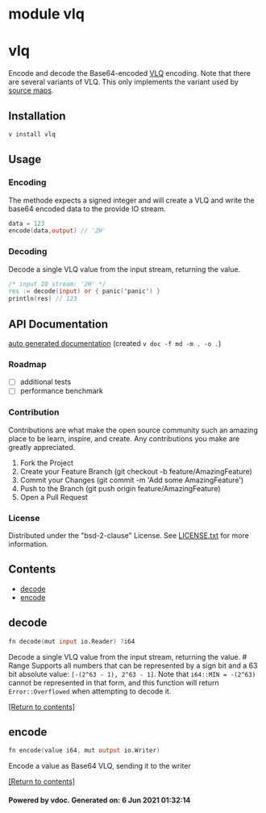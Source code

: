 # module vlq

# vlq

Encode and decode the Base64-encoded [VLQ](https://en.wikipedia.org/wiki/Variable-length_quantity) encoding. Note that there are several variants of VLQ. This only implements the variant used by [source maps](https://github.com/mozilla/source-map).

## Installation


```sh
v install vlq
```

## Usage

### Encoding

The methode expects a signed integer and will create a VLQ and write the base64 encoded data to the provide IO stream.

```v
data = 123
encode(data,output) // '2H'
```
### Decoding

Decode a single VLQ value from the input stream, returning the value.

```v
/* input IO stream: '2H' */
res := decode(input) or { panic('panic') } 
println(res) // 123
```

## API Documentation

[auto generated documentation](https://github.com/aheissenberger/vlang-vlq/blob/main/_docs/vlq.md#contents)
(created `v doc -f md -m . -o .`)

### Roadmap

 - [ ] additional tests
 - [ ] performance benchmark

### Contribution

Contributions are what make the open source community such an amazing place to be learn, inspire, and create. Any contributions you make are greatly appreciated.

1. Fork the Project
1. Create your Feature Branch (git checkout -b feature/AmazingFeature)
1. Commit your Changes (git commit -m 'Add some AmazingFeature')
1. Push to the Branch (git push origin feature/AmazingFeature)
1. Open a Pull Request

### License

Distributed under the "bsd-2-clause" License. See [LICENSE.txt](LICENSE.txt) for more information.
 

## Contents
- [decode](#decode)
- [encode](#encode)

## decode
```v
fn decode(mut input io.Reader) ?i64
```
 Decode a single VLQ value from the input stream, returning the value.   # Range   Supports all numbers that can be represented by a sign bit and a 63 bit  absolute value: `[-(2^63 - 1), 2^63 - 1]`.   Note that `i64::MIN = -(2^63)` cannot be represented in that form, and this  function will return `Error::Overflowed` when attempting to decode it. 

[[Return to contents]](#Contents)

## encode
```v
fn encode(value i64, mut output io.Writer)
```
 Encode a value as Base64 VLQ, sending it to the writer 

[[Return to contents]](#Contents)

#### Powered by vdoc. Generated on: 6 Jun 2021 01:32:14
